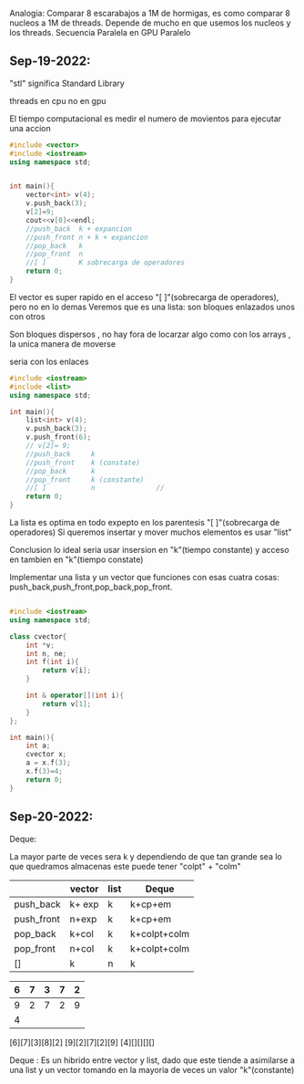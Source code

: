 Analogia:
Comparar 8 escarabajos a 1M de hormigas, es como comparar 8 nucleos a 1M de threads.
Depende de mucho en que usemos los nucleos y los threads.
Secuencia
Paralela en GPU
Paralelo


## Sep-19-2022:
"stl" significa Standard Library

threads en cpu no en gpu

El tiempo computacional es medir el numero de movientos para ejecutar una accion

```cpp
#include <vector>
#include <iostream>
using namespace std;


int main(){
    vector<int> v(4);
    v.push_back(3);
    v[2]=9;
    cout<<v[0]<<endl;
    //push_back  k + expancion
    //push_front n + k + expancion
    //pop_back   k
    //pop_front  n
    //[ ]        K sobrecarga de operadores
    return 0;
}
```
El vector es super rapido en el acceso "[ ]"(sobrecarga de operadores), pero no en lo demas
Veremos  que es una lista:
son bloques enlazados unos con otros

Son bloques dispersos , no hay fora de locarzar algo como con los arrays , la unica manera de moverse

seria con los enlaces


```cpp
#include <iostream>
#include <list>
using namespace std;

int main(){
    list<int> v(4);
    v.push_back(3);
    v.push_front(6);
    // v[2]= 9;
    //push_back     k
    //push_front    k (constate) 
    //pop_back      k
    //pop_front     k (constante)
    //[ ]           n               //
    return 0;
}

```
La lista es optima en todo expepto en los parentesis "[ ]"(sobrecarga de operadores)
Si queremos insertar y mover muchos elementos es usar "list"

Conclusion lo ideal seria usar insersion en "k"(tiempo constante) y acceso en tambien en "k"(tiempo constate)

Implementar una lista y un vector que funciones con esas cuatra cosas:
push_back,push_front,pop_back,pop_front.

```cpp

#include <iostream>
using namespace std;

class cvector{
    int *v;
    int n, ne;
    int f(int i){
        return v[i];
    }

    int & operator[](int i){
        return v[1];
    }
};

int main(){
    int a;
    cvector x;
    a = x.f(3);
    x.f(3)=4;
    return 0;
}
```

## Sep-20-2022:
Deque:

La mayor parte de veces sera k y dependiendo de que tan grande sea lo que quedramos almacenas este puede
tener "colpt" + "colm"

|            |vector |list |Deque|
|--------------|--------|----|-------|
|  push_back   |k+ exp  |k   |k+cp+em|
|  push_front  |n+exp   |k   |k+cp+em|
|  pop_back    |k+col   |k   |k+colpt+colm|
|  pop_front   |n+col   |k   |k+colpt+colm|
|  []          |k       |n   |k|

|6|7|3|7|2|
|-|-|-|-|-|
|9|2|7|2|9|
|4| | | | |

[6][7][3][8][2]     [9][2][7][2][9]     [4][][][][]

Deque : Es un hibrido entre vector y list, dado que este tiende a asimilarse a una list y un vector
tomando en la mayoria de veces un valor "k"(constante)
